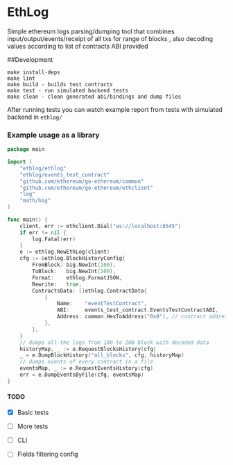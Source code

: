 # EthLog
Simple ethereum logs parsing/dumping tool that combines input/output/events/receipt of all txs for range of blocks
, also decoding values according to list of contracts ABI provided

##Development
```
make install-deps
make lint
make build - builds test contracts
make test - run simulated backend tests
make clean - clean generated abi/bindings and dump files
```
After running tests you can watch example report from tests with simulated backend in `ethlog/`

### Example usage as a library
```go
package main

import (
	"ethlog/ethlog"
	"ethlog/events_test_contract"
	"github.com/ethereum/go-ethereum/common"
	"github.com/ethereum/go-ethereum/ethclient"
	"log"
	"math/big"
)

func main() {
	client, err := ethclient.Dial("ws://localhost:8545")
	if err != nil {
		log.Fatal(err)
	}
	e := ethlog.NewEthLog(client)
	cfg := &ethlog.BlockHistoryConfig{
		FromBlock: big.NewInt(100),
		ToBlock:   big.NewInt(200),
		Format:    ethlog.FormatJSON,
		Rewrite:   true,
		ContractsData: []ethlog.ContractData{
			{
				Name:    "eventTestContract",
				ABI:     events_test_contract.EventsTestContractABI,
				Address: common.HexToAddress("0x0"), // contract address
			},
		},
	}
	// dumps all the logs from 100 to 200 block with decoded data
	historyMap, _ := e.RequestBlocksHistory(cfg)
	_ = e.DumpBlockHistory("all_blocks", cfg, historyMap)
	// dumps events of every contract in a file
	eventsMap, _ := e.RequestEventsHistory(cfg)
	err = e.DumpEventsByFile(cfg, eventsMap)
}
```

#### TODO
- [x] Basic tests
- [ ] More tests
- [ ] CLI
- [ ] Fields filtering config

